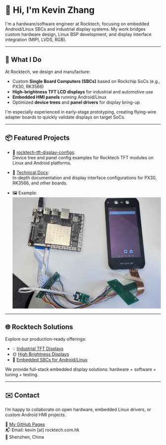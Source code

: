 # 👋 Hi, I'm Kevin Zhang

I'm a hardware/software engineer at Rocktech, focusing on embedded Android/Linux SBCs and industrial display systems. My work bridges custom hardware design, Linux BSP development, and display interface integration (MIPI, LVDS, RGB).

---

## 🧠 What I Do

At Rocktech, we design and manufacture:

- Custom **Single Board Computers (SBCs)** based on Rockchip SoCs (e.g., PX30, RK3566)
- **High-brightness TFT LCD displays** for industrial and automotive use
- **Embedded HMI panels** running Android/Linux
- Optimized **device trees** and **panel drivers** for display bring-up

I'm especially experienced in early-stage prototyping, creating flying-wire adapter boards to quickly validate displays on target SoCs.

---

## 📦 Featured Projects

- 🔧 [rocktech-tft-display-configs](https://github.com/Kevin109/rocktech-tft-display-configs):  
  Device tree and panel config examples for Rocktech TFT modules on Linux and Android platforms.

- 📘 [Technical Docs](https://kevin109.github.io):  
  In-depth documentation and display interface configurations for PX30, RK3566, and other boards.

- 🖼️ Example:  
  ![RK050BHD335 with PX30 SBC](https://github.com/Kevin109/rocktech-tft-display-configs/blob/main/RK050BHD335/rocktech-RK050BHD335-PX30.JPG)

---

## 🌐 Rocktech Solutions

Explore our production-ready offerings:

- 💡 [Industrial TFT Displays](https://www.rocktech.com.hk/industrial-tft-displays/)
- 🌞 [High Brightness Displays](https://www.rocktech.com.hk/high-brightness-displays/)
- 🧩 [Embedded SBCs for Android/Linux](https://www.rocktech.com.hk/embedded-single-board-computers/)

We provide full-stack embedded display solutions: hardware + software + tuning + testing.

---

## ✉️ Contact

I’m happy to collaborate on open hardware, embedded Linux drivers, or custom Android HMI projects.

📧 [My GitHub Pages](https://kevin109.github.io)  
📬 Email: kevin [at] rocktech.com.hk  
📍 Shenzhen, China
